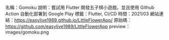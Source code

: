 名稱：Gomoku
說明：嘗試用 Flutter 開發五子棋小遊戲，並且使用 Github Action 自動化部署到 Google Play
標籤：Flutter, CI/CD
時間：2021/03
網站連結：https://easylive1989.github.io/LittleFlowerApp/
原始碼：https://github.com/easylive1989/LittleFlowerApp
preview： images/gomoku.png